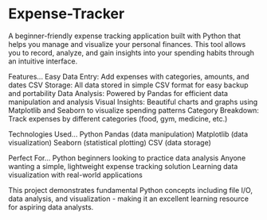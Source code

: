 # Expense-Tracker
A beginner-friendly expense tracking application built with Python that helps you manage and visualize your personal finances. This tool allows you to record, analyze, and gain insights into your spending habits through an intuitive interface.

Features...
Easy Data Entry: Add expenses with categories, amounts, and dates
CSV Storage: All data stored in simple CSV format for easy backup and portability
Data Analysis: Powered by Pandas for efficient data manipulation and analysis
Visual Insights: Beautiful charts and graphs using Matplotlib and Seaborn to visualize spending patterns
Category Breakdown: Track expenses by different categories (food, gym, medicine, etc.)

Technologies Used...
Python
Pandas (data manipulation)
Matplotlib (data visualization)
Seaborn (statistical plotting)
CSV (data storage)

Perfect For...
Python beginners looking to practice data analysis
Anyone wanting a simple, lightweight expense tracking solution
Learning data visualization with real-world applications

This project demonstrates fundamental Python concepts including file I/O, data analysis, and visualization - making it an excellent learning resource for aspiring data analysts.
